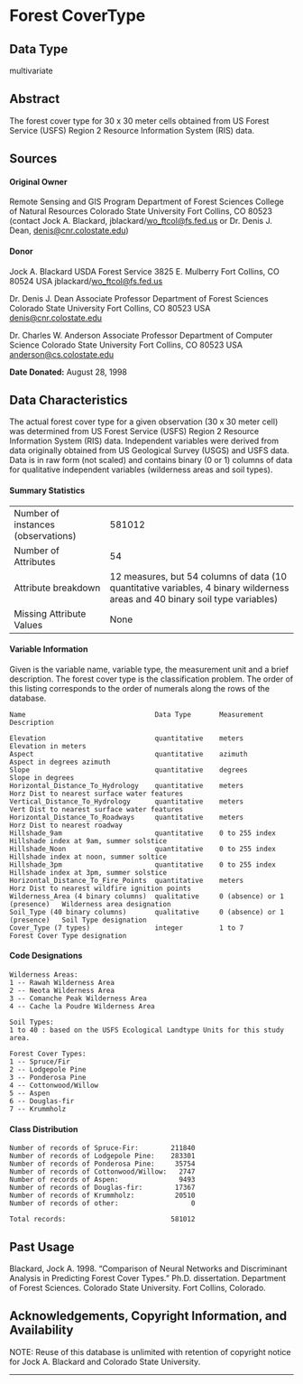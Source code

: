 Forest CoverType
================
  
Data Type
---------
  
multivariate

Abstract
--------
  
The forest cover type for 30 x 30 meter cells obtained from US Forest Service (USFS) Region 2 Resource Information System (RIS) data.

Sources
-------
  
#### Original Owner
  
Remote Sensing and GIS Program
Department of Forest Sciences
College of Natural Resources
Colorado State University
Fort Collins, CO  80523
(contact Jock A. Blackard, jblackard/wo_ftcol@fs.fed.us
or Dr. Denis J. Dean, denis@cnr.colostate.edu)

#### Donor

Jock A. Blackard 
USDA Forest Service
3825 E. Mulberry
Fort Collins, CO  80524  USA
jblackard/wo_ftcol@fs.fed.us

Dr. Denis J. Dean 
Associate Professor
Department of Forest Sciences
Colorado State University
Fort Collins, CO  80523  USA
denis@cnr.colostate.edu

Dr. Charles W. Anderson 
Associate Professor
Department of Computer Science
Colorado State University
Fort Collins, CO  80523  USA
anderson@cs.colostate.edu

**Date Donated:** August 28, 1998

Data Characteristics
--------------------
  
The actual forest cover type for a given observation (30 x 30 meter cell) was 
determined from US Forest Service (USFS) Region 2 Resource Information System 
(RIS) data. Independent variables were derived from data originally obtained 
from US Geological Survey (USGS) and USFS data. Data is in raw form (not scaled) 
and contains binary (0 or 1) columns of data for qualitative independent 
variables (wilderness areas and soil types).

#### Summary Statistics


|                                    |                                                                                                                              |
|------------------------------------|------------------------------------------------------------------------------------------------------------------------------|
| Number of instances (observations) | 581012                                                                                                                       |
| Number of Attributes               | 54                                                                                                                           |
| Attribute breakdown                | 12 measures, but 54 columns of data (10 quantitative variables, 4 binary wilderness areas and 40 binary soil type variables) |
| Missing Attribute Values           | None                                                                                                                         |
  
#### Variable Information
  
Given is the variable name, variable type, the measurement unit and a brief description. The forest cover type is the classification problem. The order of this listing corresponds to the order of numerals along the rows of the database.

    Name                                Data Type       Measurement                   Description
    
    Elevation                           quantitative    meters                        Elevation in meters
    Aspect                              quantitative    azimuth                       Aspect in degrees azimuth
    Slope                               quantitative    degrees                       Slope in degrees
    Horizontal_Distance_To_Hydrology    quantitative    meters                        Horz Dist to nearest surface water features
    Vertical_Distance_To_Hydrology      quantitative    meters                        Vert Dist to nearest surface water features
    Horizontal_Distance_To_Roadways     quantitative    meters                        Horz Dist to nearest roadway
    Hillshade_9am                       quantitative    0 to 255 index                Hillshade index at 9am, summer solstice
    Hillshade_Noon                      quantitative    0 to 255 index                Hillshade index at noon, summer soltice
    Hillshade_3pm                       quantitative    0 to 255 index                Hillshade index at 3pm, summer solstice
    Horizontal_Distance_To_Fire_Points  quantitative    meters                        Horz Dist to nearest wildfire ignition points
    Wilderness_Area (4 binary columns)  qualitative     0 (absence) or 1 (presence)   Wilderness area designation
    Soil_Type (40 binary columns)       qualitative     0 (absence) or 1 (presence)   Soil Type designation
    Cover_Type (7 types)                integer         1 to 7                        Forest Cover Type designation

#### Code Designations

    Wilderness Areas:   
    1 -- Rawah Wilderness Area
    2 -- Neota Wilderness Area
    3 -- Comanche Peak Wilderness Area
    4 -- Cache la Poudre Wilderness Area

    Soil Types:     
    1 to 40 : based on the USFS Ecological Landtype Units for this study area.

    Forest Cover Types: 
    1 -- Spruce/Fir
    2 -- Lodgepole Pine
    3 -- Ponderosa Pine
    4 -- Cottonwood/Willow
    5 -- Aspen
    6 -- Douglas-fir
    7 -- Krummholz

#### Class Distribution

    Number of records of Spruce-Fir:        211840 
    Number of records of Lodgepole Pine:    283301 
    Number of records of Ponderosa Pine:     35754 
    Number of records of Cottonwood/Willow:   2747 
    Number of records of Aspen:               9493 
    Number of records of Douglas-fir:        17367 
    Number of records of Krummholz:          20510  
    Number of records of other:                  0  

    Total records:                          581012

Past Usage
----------
  
Blackard, Jock A. 1998. “Comparison of Neural Networks and Discriminant Analysis in Predicting Forest Cover Types.” Ph.D. dissertation. Department of Forest Sciences. Colorado State University. Fort Collins, Colorado.

Acknowledgements, Copyright Information, and Availability
---------------------------------------------------------
  
NOTE: Reuse of this database is unlimited with retention of copyright notice for Jock A. Blackard and Colorado State University.

------------------------------------------------------------------------
  


[The UCI KDD Archive]: http://kdd.ics.uci.edu/
[Information and Computer Science]: http://www.ics.uci.edu/
[University of California, Irvine]: http://www.uci.edu/
